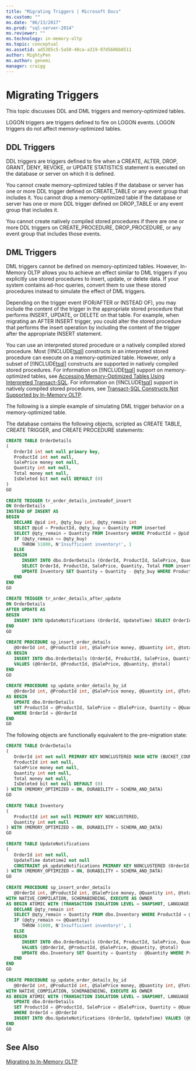 ```yaml
---
title: "Migrating Triggers | Microsoft Docs"
ms.custom: ""
ms.date: "06/13/2017"
ms.prod: "sql-server-2014"
ms.reviewer: ""
ms.technology: in-memory-oltp
ms.topic: conceptual
ms.assetid: ad5385c5-5a50-40ca-a319-97d5606b8511
author: MightyPen
ms.author: genemi
manager: craigg
---
```

# Migrating Triggers
  This topic discusses DDL and DML triggers and memory-optimized tables.  
  
 LOGON triggers are triggers defined to fire on LOGON events. LOGON triggers do not affect memory-optimized tables.  
  
## DDL Triggers  
 DDL triggers are triggers defined to fire when a CREATE, ALTER, DROP, GRANT, DENY, REVOKE, or UPDATE STATISTICS statement is executed on the database or server on which it is defined.  
  
 You cannot create memory-optimized tables if the database or server has one or more DDL trigger defined on CREATE_TABLE or any event group that includes it. You cannot drop a memory-optimized table if the database or server has one or more DDL trigger defined on DROP_TABLE or any event group that includes it.  
  
 You cannot create natively compiled stored procedures if there are one or more DDL triggers on CREATE_PROCEDURE, DROP_PROCEDURE, or any event group that includes those events.  
  
## DML Triggers  
 DML triggers cannot be defined on memory-optimized tables. However, In-Memory OLTP allows you to achieve an effect similar to DML triggers if you explicitly use stored procedures to insert, update, or delete data. If your system contains ad-hoc queries, convert them to use these stored procedures instead to simulate the effect of DML triggers.  
  
 Depending on the trigger event (FOR/AFTER or INSTEAD OF), you may include the content of the trigger in the appropriate stored procedure that performs INSERT, UPDATE, or DELETE on that table. For example, when migrating an AFTER INSERT trigger, you could alter the stored procedure that performs the insert operation by including the content of the trigger after the appropriate INSERT statement.  
  
 You can use an interpreted stored procedure or a natively compiled stored procedure. Most [!INCLUDE[tsql](../../includes/tsql-md.md)] constructs in an interpreted stored procedure can execute on a memory-optimized table. However, only a subset of [!INCLUDE[tsql](../../includes/tsql-md.md)] constructs are supported in natively compiled stored procedures. For information on [!INCLUDE[tsql](../../includes/tsql-md.md)] support on memory-optimized tables, see [Accessing Memory-Optimized Tables Using Interpreted Transact-SQL](accessing-memory-optimized-tables-using-interpreted-transact-sql.md). For information on [!INCLUDE[tsql](../../includes/tsql-md.md)] support in natively compiled stored procedures, see [Transact-SQL Constructs Not Supported by In-Memory OLTP](transact-sql-constructs-not-supported-by-in-memory-oltp.md).  
  
 The following is a simple example of simulating DML trigger behavior on a memory-optimized table.  
  
 The database contains the following objects, scripted as CREATE TABLE, CREATE TRIGGER, and CREATE PROCEDURE statements:  
  
```sql  
CREATE TABLE OrderDetails  
(  
   OrderId int not null primary key,  
   ProductId int not null,  
   SalePrice money not null,  
   Quantity int not null,  
   Total money not null,  
   IsDeleted bit not null DEFAULT (0)  
)  
GO  
  
CREATE TRIGGER tr_order_details_insteadof_insert  
ON OrderDetails  
INSTEAD OF INSERT AS  
BEGIN  
   DECLARE @pid int, @qty_buy int, @qty_remain int  
   SELECT @pid = ProductId, @qty_buy = Quantity FROM inserted  
   SELECT @qty_remain = Quantity FROM Inventory WHERE ProductId = @pid  
   IF (@qty_remain <= @qty_buy)  
      THROW 51000, N'Insufficient inventory!', 1  
   ELSE  
   BEGIN  
      INSERT INTO dbo.OrderDetails (OrderId, ProductId, SalePrice, Quantity, Total)   
      SELECT OrderId, ProductId, SalePrice, Quantity, Total FROM inserted  
      UPDATE Inventory SET Quantity = Quantity - @qty_buy WHERE ProductId = @pid  
   END  
END  
GO  
  
CREATE TRIGGER tr_order_details_after_update  
ON OrderDetails  
AFTER UPDATE AS  
BEGIN  
   INSERT INTO UpdateNotifications (OrderId, UpdateTime) SELECT OrderId, GETDATE() FROM inserted     
END  
GO  
  
CREATE PROCEDURE sp_insert_order_details   
   @OrderId int, @ProductId int, @SalePrice money, @Quantity int, @total money  
AS BEGIN  
   INSERT INTO dbo.OrderDetails (OrderId, ProductId, SalePrice, Quantity, Total)  
   VALUES (@OrderId, @ProductId, @SalePrice, @Quantity, @total)  
END  
GO  
  
CREATE PROCEDURE sp_update_order_details_by_id  
   @OrderId int, @ProductId int, @SalePrice money, @Quantity int, @Total money  
AS BEGIN  
   UPDATE dbo.OrderDetails   
   SET ProductId = @ProductId, SalePrice = @SalePrice, Quantity = @Quantity, Total = @total  
   WHERE OrderId = @OrderId  
END  
GO  
```  
  
 The following objects are functionally equivalent to the pre-migration state:  
  
```sql  
CREATE TABLE OrderDetails  
(  
   OrderId int not null PRIMARY KEY NONCLUSTERED HASH WITH (BUCKET_COUNT = 1048576),  
   ProductId int not null,  
   SalePrice money not null,  
   Quantity int not null,  
   Total money not null,  
   IsDeleted bit not null DEFAULT (0)  
) WITH (MEMORY_OPTIMIZED = ON, DURABILITY = SCHEMA_AND_DATA)  
GO  
  
CREATE TABLE Inventory  
(  
   ProductId int not null PRIMARY KEY NONCLUSTERED,  
   Quantity int not null  
) WITH (MEMORY_OPTIMIZED = ON, DURABILITY = SCHEMA_AND_DATA)  
GO  
  
CREATE TABLE UpdateNotifications  
(  
   OrderId int not null,  
   UpdateTime datetime2 not null  
   CONSTRAINT pk_updateNotifications PRIMARY KEY NONCLUSTERED (OrderId, UpdateTime)  
) WITH (MEMORY_OPTIMIZED = ON, DURABILITY = SCHEMA_AND_DATA)  
GO  
  
CREATE PROCEDURE sp_insert_order_details   
   @OrderId int, @ProductId int, @SalePrice money, @Quantity int, @total money  
WITH NATIVE_COMPILATION, SCHEMABINDING, EXECUTE AS OWNER  
AS BEGIN ATOMIC WITH (TRANSACTION ISOLATION LEVEL = SNAPSHOT, LANGUAGE = N'English')  
   DECLARE @qty_remain int  
   SELECT @qty_remain = Quantity FROM dbo.Inventory WHERE ProductId = @ProductId  
   IF (@qty_remain <= @Quantity)  
      THROW 51000, N'Insufficient inventory!', 1  
   ELSE  
   BEGIN  
      INSERT INTO dbo.OrderDetails (OrderId, ProductId, SalePrice, Quantity, Total)   
      VALUES (@OrderId, @ProductId, @SalePrice, @Quantity, @total)  
      UPDATE dbo.Inventory SET Quantity = Quantity - @Quantity WHERE ProductId = @ProductId  
   END  
END  
GO  
  
CREATE PROCEDURE sp_update_order_details_by_id  
   @OrderId int, @ProductId int, @SalePrice money, @Quantity int, @Total money  
WITH NATIVE_COMPILATION, SCHEMABINDING, EXECUTE AS OWNER  
AS BEGIN ATOMIC WITH (TRANSACTION ISOLATION LEVEL = SNAPSHOT, LANGUAGE = N'English')  
   UPDATE dbo.OrderDetails   
   SET ProductId = @ProductId, SalePrice = @SalePrice, Quantity = @Quantity, Total = @total  
   WHERE OrderId = @OrderId  
   INSERT INTO dbo.UpdateNotifications (OrderId, UpdateTime) VALUES (@OrderId, GETDATE())  
END  
GO  
```  
  
## See Also  
 [Migrating to In-Memory OLTP](migrating-to-in-memory-oltp.md)  
  
  
